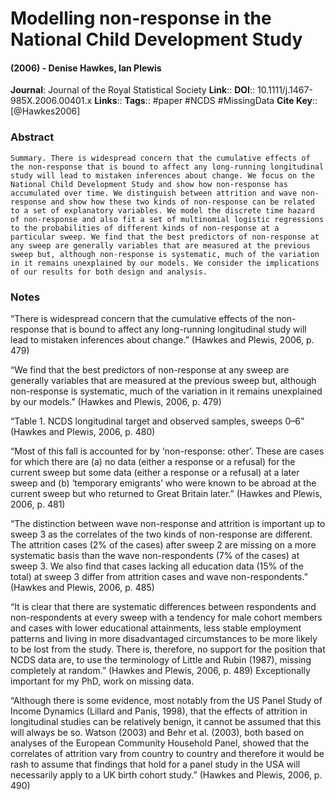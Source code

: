# Modelling non-response in the National Child Development Study
#### (2006) - Denise Hawkes, Ian Plewis
**Journal**: Journal of the Royal Statistical Society
**Link**:: 
**DOI**:: 10.1111/j.1467-985X.2006.00401.x
**Links**:: 
**Tags**:: #paper #NCDS #MissingData 
**Cite Key**:: [@Hawkes2006]

### Abstract

```
Summary. There is widespread concern that the cumulative effects of the non-response that is bound to affect any long-running longitudinal study will lead to mistaken inferences about change. We focus on the National Child Development Study and show how non-response has accumulated over time. We distinguish between attrition and wave non-response and show how these two kinds of non-response can be related to a set of explanatory variables. We model the discrete time hazard of non-response and also fit a set of multinomial logistic regressions to the probabilities of different kinds of non-response at a particular sweep. We find that the best predictors of non-response at any sweep are generally variables that are measured at the previous sweep but, although non-response is systematic, much of the variation in it remains unexplained by our models. We consider the implications of our results for both design and analysis.
```

### Notes

“There is widespread concern that the cumulative effects of the non-response that is bound to affect any long-running longitudinal study will lead to mistaken inferences about change.” (Hawkes and Plewis, 2006, p. 479)

“We find that the best predictors of non-response at any sweep are generally variables that are measured at the previous sweep but, although non-response is systematic, much of the variation in it remains unexplained by our models.” (Hawkes and Plewis, 2006, p. 479)

“Table 1. NCDS longitudinal target and observed samples, sweeps 0–6” (Hawkes and Plewis, 2006, p. 480)

“Most of this fall is accounted for by ‘non-response: other’. These are cases for which there are (a) no data (either a response or a refusal) for the current sweep but some data (either a response or a refusal) at a later sweep and (b) ‘temporary emigrants’ who were known to be abroad at the current sweep but who returned to Great Britain later.” (Hawkes and Plewis, 2006, p. 481)

“The distinction between wave non-response and attrition is important up to sweep 3 as the correlates of the two kinds of non-response are different. The attrition cases (2% of the cases) after sweep 2 are missing on a more systematic basis than the wave non-respondents (7% of the cases) at sweep 3. We also find that cases lacking all education data (15% of the total) at sweep 3 differ from attrition cases and wave non-respondents.” (Hawkes and Plewis, 2006, p. 485)

“It is clear that there are systematic differences between respondents and non-respondents at every sweep with a tendency for male cohort members and cases with lower educational attainments, less stable employment patterns and living in more disadvantaged circumstances to be more likely to be lost from the study. There is, therefore, no support for the position that NCDS data are, to use the terminology of Little and Rubin (1987), missing completely at random.” (Hawkes and Plewis, 2006, p. 489) Exceptionally important for my PhD, work on missing data.

“Although there is some evidence, most notably from the US Panel Study of Income Dynamics (Lillard and Panis, 1998), that the effects of attrition in longitudinal studies can be relatively benign, it cannot be assumed that this will always be so. Watson (2003) and Behr et al. (2003), both based on analyses of the European Community Household Panel, showed that the correlates of attrition vary from country to country and therefore it would be rash to assume that findings that hold for a panel study in the USA will necessarily apply to a UK birth cohort study.” (Hawkes and Plewis, 2006, p. 490)